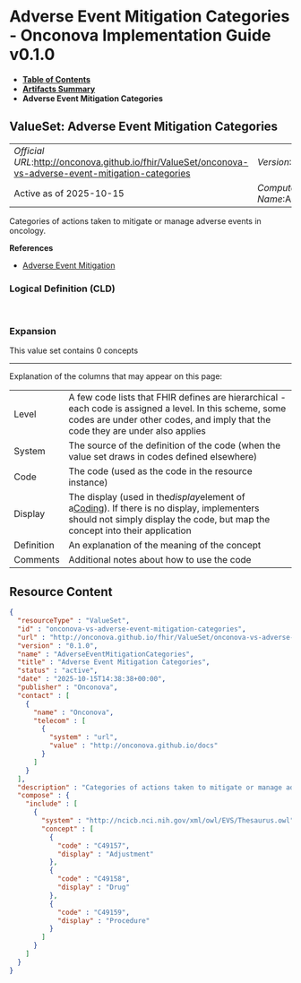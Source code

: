 # Adverse Event Mitigation Categories - Onconova Implementation Guide v0.1.0

* [**Table of Contents**](toc.md)
* [**Artifacts Summary**](artifacts.md)
* **Adverse Event Mitigation Categories**

## ValueSet: Adverse Event Mitigation Categories 

| | |
| :--- | :--- |
| *Official URL*:http://onconova.github.io/fhir/ValueSet/onconova-vs-adverse-event-mitigation-categories | *Version*:0.1.0 |
| Active as of 2025-10-15 | *Computable Name*:AdverseEventMitigationCategories |

 
Categories of actions taken to mitigate or manage adverse events in oncology. 

 **References** 

* [Adverse Event Mitigation](StructureDefinition-onconova-ext-adverse-event-mitigation.md)

### Logical Definition (CLD)

 

### Expansion

This value set contains 0 concepts

-------

 Explanation of the columns that may appear on this page: 

| | |
| :--- | :--- |
| Level | A few code lists that FHIR defines are hierarchical - each code is assigned a level. In this scheme, some codes are under other codes, and imply that the code they are under also applies |
| System | The source of the definition of the code (when the value set draws in codes defined elsewhere) |
| Code | The code (used as the code in the resource instance) |
| Display | The display (used in the*display*element of a[Coding](http://hl7.org/fhir/R4/datatypes.html#Coding)). If there is no display, implementers should not simply display the code, but map the concept into their application |
| Definition | An explanation of the meaning of the concept |
| Comments | Additional notes about how to use the code |



## Resource Content

```json
{
  "resourceType" : "ValueSet",
  "id" : "onconova-vs-adverse-event-mitigation-categories",
  "url" : "http://onconova.github.io/fhir/ValueSet/onconova-vs-adverse-event-mitigation-categories",
  "version" : "0.1.0",
  "name" : "AdverseEventMitigationCategories",
  "title" : "Adverse Event Mitigation Categories",
  "status" : "active",
  "date" : "2025-10-15T14:38:38+00:00",
  "publisher" : "Onconova",
  "contact" : [
    {
      "name" : "Onconova",
      "telecom" : [
        {
          "system" : "url",
          "value" : "http://onconova.github.io/docs"
        }
      ]
    }
  ],
  "description" : "Categories of actions taken to mitigate or manage adverse events in oncology.",
  "compose" : {
    "include" : [
      {
        "system" : "http://ncicb.nci.nih.gov/xml/owl/EVS/Thesaurus.owl",
        "concept" : [
          {
            "code" : "C49157",
            "display" : "Adjustment"
          },
          {
            "code" : "C49158",
            "display" : "Drug"
          },
          {
            "code" : "C49159",
            "display" : "Procedure"
          }
        ]
      }
    ]
  }
}

```
